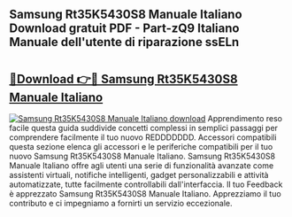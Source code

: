## Samsung Rt35K5430S8 Manuale Italiano Download gratuit PDF - Part-zQ9 Italiano Manuale dell'utente di riparazione ssELn

# <h2><a href="http://dfae7z.blite.top/?on=Samsung+Rt35K5430S8+Manuale+Italiano">🔗Download 👉🔴 Samsung Rt35K5430S8 Manuale Italiano</a></h2>

[![Samsung Rt35K5430S8 Manuale Italiano download](https://i.imgur.com/lujVjoI.png)](http://dfae7z.blite.top/?on=Samsung+Rt35K5430S8+Manuale+Italiano)
Apprendimento reso facile questa guida suddivide concetti complessi in semplici passaggi per comprendere facilmente il tuo nuovo REDDDDDDD. Accessori compatibili questa sezione elenca gli accessori e le periferiche compatibili per il tuo nuovo Samsung Rt35K5430S8 Manuale Italiano. Samsung Rt35K5430S8 Manuale Italiano offre agli utenti una serie di funzionalità avanzate come assistenti virtuali, notifiche intelligenti, gadget personalizzabili e attività automatizzate, tutte facilmente controllabili dall'interfaccia. Il tuo Feedback è apprezzato Samsung Rt35K5430S8 Manuale Italiano. Apprezziamo il tuo contributo e ci impegniamo a fornirti un servizio eccezionale.

